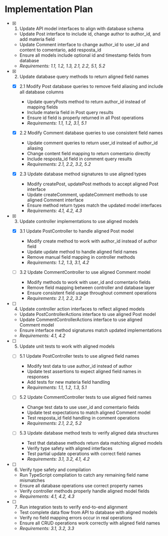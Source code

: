 # Implementation Plan

- [x] 1. Update API model interfaces to align with database schema





  - Update Post interface to include id, change author to author_id, and add materia field
  - Update Comment interface to change author_id to user_id and content to comentario, add resposta_id
  - Ensure all models include optional id and timestamp fields from database
  - _Requirements: 1.1, 1.2, 1.3, 2.1, 2.2, 5.1, 5.2_

- [x] 2. Update database query methods to return aligned field names





  - [x] 2.1 Modify Post database queries to remove field aliasing and include all database columns


    - Update queryPosts method to return author_id instead of mapping fields
    - Include materia field in Post query results
    - Ensure id field is properly returned in all Post operations
    - _Requirements: 1.1, 1.2, 3.1, 5.1_

  - [x] 2.2 Modify Comment database queries to use consistent field names


    - Update comment queries to return user_id instead of author_id aliasing
    - Change content field mapping to return comentario directly
    - Include resposta_id field in comment query results
    - _Requirements: 2.1, 2.2, 3.2, 5.2_

  - [x] 2.3 Update database method signatures to use aligned types


    - Modify createPost, updatePost methods to accept aligned Post interface
    - Update createComment, updateComment methods to use aligned Comment interface
    - Ensure method return types match the updated model interfaces
    - _Requirements: 4.1, 4.2, 4.3_

- [x] 3. Update controller implementations to use aligned models





  - [x] 3.1 Update PostController to handle aligned Post model


    - Modify create method to work with author_id instead of author field
    - Update update method to handle aligned field names
    - Remove manual field mapping in controller methods
    - _Requirements: 1.2, 1.3, 3.1, 4.2_



  - [ ] 3.2 Update CommentController to use aligned Comment model
    - Modify methods to work with user_id and comentario fields
    - Remove field mapping between controller and database layer
    - Ensure consistent field usage throughout comment operations
    - _Requirements: 2.1, 2.2, 3.2_

- [ ] 4. Update controller action interfaces to reflect aligned models
  - Update PostControllerActions interface to use aligned Post model
  - Update CommentControllerActions interface to use aligned Comment model
  - Ensure interface method signatures match updated implementations
  - _Requirements: 4.1, 4.2_

- [ ] 5. Update unit tests to work with aligned models
  - [ ] 5.1 Update PostController tests to use aligned field names
    - Modify test data to use author_id instead of author
    - Update test assertions to expect aligned field names in responses
    - Add tests for new materia field handling
    - _Requirements: 1.1, 1.2, 1.3, 5.1_

  - [ ] 5.2 Update CommentController tests to use aligned field names
    - Change test data to use user_id and comentario fields
    - Update test expectations to match aligned Comment model
    - Test resposta_id field handling in comment operations
    - _Requirements: 2.1, 2.2, 5.2_

  - [ ] 5.3 Update database method tests to verify aligned data structures
    - Test that database methods return data matching aligned models
    - Verify type safety with aligned interfaces
    - Test partial update operations with correct field names
    - _Requirements: 3.1, 3.2, 4.1, 4.2_

- [ ] 6. Verify type safety and compilation
  - Run TypeScript compilation to catch any remaining field name mismatches
  - Ensure all database operations use correct property names
  - Verify controller methods properly handle aligned model fields
  - _Requirements: 4.1, 4.2, 4.3_

- [ ] 7. Run integration tests to verify end-to-end alignment
  - Test complete data flow from API to database with aligned models
  - Verify no field mapping errors occur in real operations
  - Ensure all CRUD operations work correctly with aligned field names
  - _Requirements: 3.1, 3.2, 3.3_